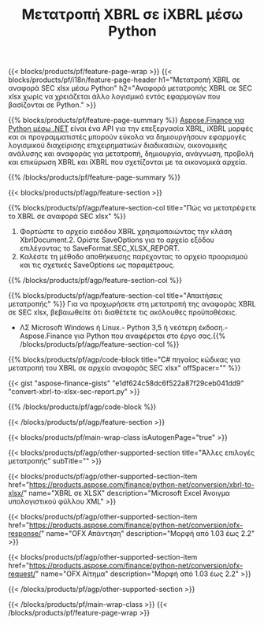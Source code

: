 ﻿---
title: Μετατροπή XBRL σε iXBRL μέσω Python
description: Δείγμα κώδικα για μετατροπή XBRL σε SEC xlsx αναφοράς Python. Χρησιμοποιήστε API παράδειγμα κώδικα για ομαδικά αρχεία XBRL στην αναφορά μετατροπής SEC xlsx εντός εφαρμογών που βασίζονται σε Python. 
url: /el/python-net/conversion/xbrl-to-sec-xlsx-report/
family: finance
platformtag: python
feature: convert
informat: XBRL
outformat: XLSX
otherformats: HTML
---
{{< blocks/products/pf/feature-page-wrap >}}
{{< blocks/products/pf/i18n/feature-page-header h1="Μετατροπή XBRL σε αναφορά SEC xlsx μέσω Python" h2="Αναφορά μετατροπής XBRL σε SEC xlsx χωρίς να χρειάζεται άλλο λογισμικό εντός εφαρμογών που βασίζονται σε Python." >}}

{{% blocks/products/pf/feature-page-summary %}}
[Aspose.Finance για Python μέσω .NET](https://products.aspose.com/finance/python-net/) είναι ένα API για την επεξεργασία XBRL, iXBRL μορφές και οι προγραμματιστές μπορούν εύκολα να δημιουργήσουν εφαρμογές λογισμικού διαχείρισης επιχειρηματικών διαδικασιών, οικονομικής ανάλυσης και αναφοράς για μετατροπή, δημιουργία, ανάγνωση, προβολή και επικύρωση XBRL και iXBRL που σχετίζονται με τα οικονομικά αρχεία. 

{{% /blocks/products/pf/feature-page-summary %}}

{{< blocks/products/pf/agp/feature-section >}}

{{% blocks/products/pf/agp/feature-section-col title="Πώς να μετατρέψετε το XBRL σε αναφορά SEC xlsx" %}}
1. Φορτώστε το αρχείο εισόδου XBRL χρησιμοποιώντας την κλάση XbrlDocument.2. Ορίστε SaveOptions για το αρχείο εξόδου επιλέγοντας το SaveFormat.SEC_XLSX_REPORT.
3. Καλέστε τη μέθοδο αποθήκευσης παρέχοντας το αρχείο προορισμού και τις σχετικές SaveOptions ως παραμέτρους.

{{% /blocks/products/pf/agp/feature-section-col %}}

{{% blocks/products/pf/agp/feature-section-col title="Απαιτήσεις μετατροπής" %}}
Για να προχωρήσετε στη μετατροπή της αναφοράς XBRL σε SEC xlsx, βεβαιωθείτε ότι διαθέτετε τις ακόλουθες προϋποθέσεις. 
- ΛΣ Microsoft Windows ή Linux.- Python 3,5 ή νεότερη έκδοση.- Aspose.Finance για Python που αναφέρεται στο έργο σας.{{% /blocks/products/pf/agp/feature-section-col %}}

{{% blocks/products/pf/agp/code-block title="C# πηγαίος κώδικας για μετατροπή του XBRL σε αρχείο αναφοράς SEC xlsx" offSpacer="" %}}

{{< gist "aspose-finance-gists" "e1df624c58dc6f522a87f29ceb041dd9" "convert-xbrl-to-xlsx-sec-report.py" >}}

{{% /blocks/products/pf/agp/code-block %}}

{{< /blocks/products/pf/agp/feature-section >}}

{{< blocks/products/pf/main-wrap-class isAutogenPage="true" >}}

{{< blocks/products/pf/agp/other-supported-section title="Άλλες επιλογές μετατροπής" subTitle="" >}}

{{< blocks/products/pf/agp/other-supported-section-item href="https://products.aspose.com/finance/python-net/conversion/xbrl-to-xlsx/" name="XBRL σε XLSX" description="Microsoft Excel Άνοιγμα υπολογιστικού φύλλου XML" >}}

{{< blocks/products/pf/agp/other-supported-section-item href="https://products.aspose.com/finance/python-net/conversion/ofx-response/" name="OFX Απάντηση" description="Μορφή από 1.03 έως 2.2" >}}

{{< blocks/products/pf/agp/other-supported-section-item href="https://products.aspose.com/finance/python-net/conversion/ofx-request/" name="OFX Αίτημα" description="Μορφή από 1.03 έως 2.2" >}}

{{< /blocks/products/pf/agp/other-supported-section >}}

{{< /blocks/products/pf/main-wrap-class >}}
{{< /blocks/products/pf/feature-page-wrap >}}